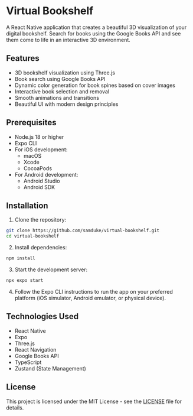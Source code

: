 # Virtual Bookshelf

A React Native application that creates a beautiful 3D visualization of your digital bookshelf. Search for books using the Google Books API and see them come to life in an interactive 3D environment.

## Features

- 3D bookshelf visualization using Three.js
- Book search using Google Books API
- Dynamic color generation for book spines based on cover images
- Interactive book selection and removal
- Smooth animations and transitions
- Beautiful UI with modern design principles

## Prerequisites

- Node.js 18 or higher
- Expo CLI
- For iOS development:
  - macOS
  - Xcode
  - CocoaPods
- For Android development:
  - Android Studio
  - Android SDK

## Installation

1. Clone the repository:

```bash
git clone https://github.com/samduke/virtual-bookshelf.git
cd virtual-bookshelf
```

2. Install dependencies:

```bash
npm install
```

3. Start the development server:

```bash
npx expo start
```

4. Follow the Expo CLI instructions to run the app on your preferred platform (iOS simulator, Android emulator, or physical device).

## Technologies Used

- React Native
- Expo
- Three.js
- React Navigation
- Google Books API
- TypeScript
- Zustand (State Management)

## License

This project is licensed under the MIT License - see the [LICENSE](LICENSE) file for details.
